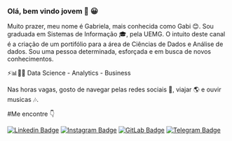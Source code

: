 ### Olá, bem vindo jovem 👋 :grinning:

Muito prazer, meu nome é Gabriela, mais conhecida como Gabi 😊. Sou graduada em Sistemas de Informação 🎓, pela UEMG. O intuito deste canal é a criação de um portifólio para a área de Ciências de Dados e Análise de dados. Sou uma pessoa determinada, esforçada e em busca de novos conhecimentos. 

⚡📊👩‍💻 Data Science - Analytics - Business

Nas horas vagas, gosto de navegar pelas redes sociais 📱, viajar 🌎 e ouvir musicas 🎶.

#Me encontre 👇

[![Linkedin Badge](https://img.shields.io/badge/LinkedIn-0077B5?style=for-the-badge&logo=linkedin&logoColor=white&link=https://www.linkedin.com/in/gabrielastech/)](https://www.linkedin.com/in/gabrielastech/)
[![Instagram Badge](https://img.shields.io/badge/Instagram-E4405F?style=for-the-badge&logo=instagram&logoColor=white&link=https://www.instagram.com/gabiiii_saantos/)](https://www.instagram.com/gabiiii_saantos/)
[![GitLab Badge](https://img.shields.io/badge/GitLab-330F63?style=for-the-badge&logo=gitlab&logoColor=white&link=https://gitlab.com/devgabi)](https://gitlab.com/devgabi)
[![Telegram Badge](https://img.shields.io/badge/Telegram-2CA5E0?style=for-the-badge&logo=telegram&logoColor=white&link=https://t.me/devgabi)](https://t.me/devgabi)
